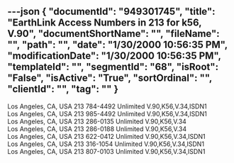 ---json
{
  "documentId": "949301745",
  "title": "EarthLink Access Numbers in 213 for k56, V.90",
  "documentShortName": "",
  "fileName": "",
  "path": "",
  "date": "1/30/2000 10:56:35 PM",
  "modificationDate": "1/30/2000 10:56:35 PM",
  "templateId": "",
  "segmentId": "68",
  "isRoot": "False",
  "isActive": "True",
  "sortOrdinal": "",
  "clientId": "",
  "tag": ""
}
---

Los Angeles, CA, USA 213 784-4492 Unlimited V.90,K56,V.34,ISDN1  
Los Angeles, CA, USA 213 985-4492 Unlimited V.90,K56,V.34,ISDN1  
Los Angeles, CA, USA 213 286-0135 Unlimited V.90,K56,V.34  
Los Angeles, CA, USA 213 286-0188 Unlimited V.90,K56,V.34  
Los Angeles, CA, USA 213 622-0412 Unlimited V.90,K56,V.34,ISDN1  
Los Angeles, CA, USA 213 316-1054 Unlimited V.90,K56,V.34,ISDN1  
Los Angeles, CA, USA 213 807-0103 Unlimited V.90,K56,V.34,ISDN1
